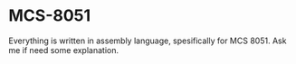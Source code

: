 # MCS-8051

Everything is written in assembly language, spesifically for MCS 8051.
Ask me if need some explanation.

